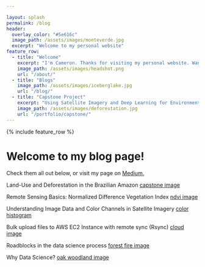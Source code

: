 ```yaml
---

layout: splash
permalink: /blog
header:
  overlay_color: "#5e616c"
  image_path: /assets/images/monteverde.jpg
  excerpt: "Welcome to my personal website"
feature_row:
  - title: "Welcome"
    excerpt: "I'm Cameron. Thanks for visiting my personal website. Want to learn more about me?"
    image_path: /assets/images/headshot.png
    url: "/about/"
  - title: "Blogs"
    image_path: /assets/images/iceberglake.jpg
    url: "/blog/"
  - title: "Capstone Project"
    excerpt: "Using Satellite Imagery and Deep Learning for Environmental Conservation."
    image_path: /assets/images/deforestation.jpg
    url: "/portfolio/capstone/"          
---
```


{% include feature_row %}



# Welcome to my blog page!

Check them all out below, or visit my page on [Medium.](https://medium.com/@cambostein)


Land-Use and Deforestation in the Brazilian Amazon
[capstone image](assets/images/capstone_images/fishbone.jpg) 
  
Remote Sensing Basics: Normalized Difference Vegetation Index
[ndvi image](assets/images/ndvi.png)

Understanding Image Data and Color Channels in Satellite Imagery
[color histogram](assets/images/capstone_images/cloud-road-ag-primary.png)

Bulk upload files to AWS EC2 Instance with remote sync (Rsync)
[cloud image](assets/images/cloud.jpg)

Roadblocks in the data science process
[forest fire image](assets/images/forest_fire.jpg)

Why Data Science?
[oak woodland image](assets/images/oaks.jpeg)
